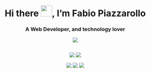 <div align="center">
 <h1>Hi there <img src="https://raw.githubusercontent.com/kaueMarques/kaueMarques/master/hi.gif" width="35px">, I’m Fabio Piazzarollo</h1>
 <h3>A Web Developer, and technology lover</h3>
 <a href="https://www.linkedin.com/in/fabiobissoli" target="_blank"><img src="https://img.shields.io/badge/Fabio%20Piazzarollo-0077B5?logo=linkedin&logoColor=white"></a>
</div>
<br>
<div align="center">

<a href="https://www.w3schools.com/html" target="_blank"><img src="https://img.shields.io/badge/html5-red?style=for-the-badge&logo=html5&logoColor=white"></a> <a href="https://www.w3schools.com/html" target="_blank"><img src="https://img.shields.io/badge/CSS3-blue?style=for-the-badge&logo=css3&logoColor=white"></a>

<a href="https://www.w3schools.com/html" target="_blank"><img src="https://img.shields.io/badge/javascript-yellow?style=for-the-badge&logo=javascript&logoColor=white"></a> <a href="https://www.w3schools.com/html" target="_blank"><img src="https://img.shields.io/badge/TYPESCRIPT-blue?style=for-the-badge&logo=typescript&logoColor=white"></a> <a href="https://www.w3schools.com/html" target="_blank"><img src="https://img.shields.io/badge/angular-red?style=for-the-badge&logo=angular&logoColor=white"></a>
</div>

<!---
fbpzrl/fbpzrl is a ✨ special ✨ repository because its `README.md` (this file) appears on your GitHub profile.
You can click the Preview link to take a look at your changes.
--->
